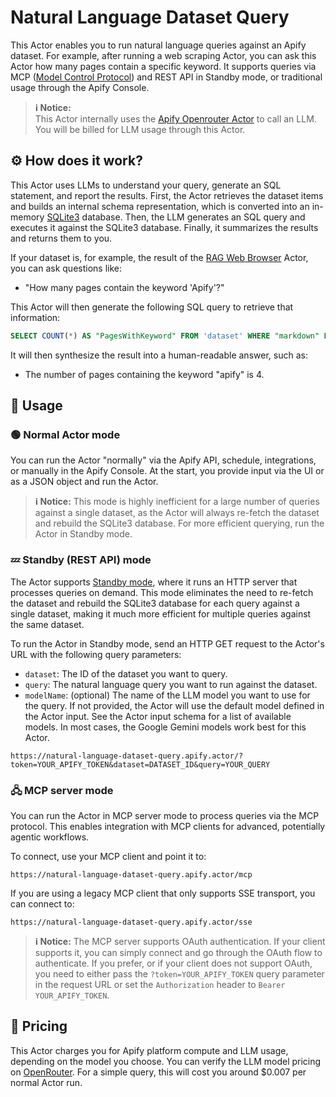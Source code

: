 # Natural Language Dataset Query

This Actor enables you to run natural language queries against an Apify dataset. For example, after running a web scraping Actor, you can ask this Actor how many pages contain a specific keyword. It supports queries via MCP ([Model Control Protocol](https://modelcontextprotocol.io)) and REST API in Standby mode, or traditional usage through the Apify Console.

> **ℹ️ Notice:**  
> This Actor internally uses the [Apify Openrouter Actor](https://apify.com/apify/openrouter) to call an LLM. You will be billed for LLM usage through this Actor.

## ⚙️ How does it work?

This Actor uses LLMs to understand your query, generate an SQL statement, and report the results. First, the Actor retrieves the dataset items and builds an internal schema representation, which is converted into an in-memory [SQLite3](https://www.sqlite.org/) database. Then, the LLM generates an SQL query and executes it against the SQLite3 database. Finally, it summarizes the results and returns them to you.

If your dataset is, for example, the result of the [RAG Web Browser](https://apify.com/apify/rag-web-browser) Actor, you can ask questions like:
- "How many pages contain the keyword 'Apify'?"

This Actor will then generate the following SQL query to retrieve that information:
```sql
SELECT COUNT(*) AS "PagesWithKeyword" FROM 'dataset' WHERE "markdown" LIKE '%apify%'
```

It will then synthesize the result into a human-readable answer, such as:
- The number of pages containing the keyword "apify" is 4.

## 🚀 Usage

### 🟢 Normal Actor mode

You can run the Actor "normally" via the Apify API, schedule, integrations, or manually in the Apify Console. At the start, you provide input via the UI or as a JSON object and run the Actor.

> **ℹ️ Notice:**
> This mode is highly inefficient for a large number of queries against a single dataset, as the Actor will always re-fetch the dataset and rebuild the SQLite3 database. For more efficient querying, run the Actor in Standby mode.

### 💤 Standby (REST API) mode

The Actor supports [Standby mode](https://docs.apify.com/platform/actors/running/standby), where it runs an HTTP server that processes queries on demand. This mode eliminates the need to re-fetch the dataset and rebuild the SQLite3 database for each query against a single dataset, making it much more efficient for multiple queries against the same dataset.

To run the Actor in Standby mode, send an HTTP GET request to the Actor's URL with the following query parameters:
- `dataset`: The ID of the dataset you want to query.
- `query`: The natural language query you want to run against the dataset.
- `modelName`: (optional) The name of the LLM model you want to use for the query. If not provided, the Actor will use the default model defined in the Actor input. See the Actor input schema for a list of available models. In most cases, the Google Gemini models work best for this Actor.

```text
https://natural-language-dataset-query.apify.actor/?token=YOUR_APIFY_TOKEN&dataset=DATASET_ID&query=YOUR_QUERY
```

### 🖧 MCP server mode

You can run the Actor in MCP server mode to process queries via the MCP protocol. This enables integration with MCP clients for advanced, potentially agentic workflows.

To connect, use your MCP client and point it to:

```text
https://natural-language-dataset-query.apify.actor/mcp
```

If you are using a legacy MCP client that only supports SSE transport, you can connect to:

```text
https://natural-language-dataset-query.apify.actor/sse
```

> **ℹ️ Notice:**
> The MCP server supports OAuth authentication. If your client supports it, you can simply connect and go through the OAuth flow to authenticate. If you prefer, or if your client does not support OAuth, you need to either pass the `?token=YOUR_APIFY_TOKEN` query parameter in the request URL or set the `Authorization` header to `Bearer YOUR_APIFY_TOKEN`.

## 💸 Pricing

This Actor charges you for Apify platform compute and LLM usage, depending on the model you choose. You can verify the LLM model pricing on [OpenRouter](https://openrouter.ai/models). For a simple query, this will cost you around $0.007 per normal Actor run.
